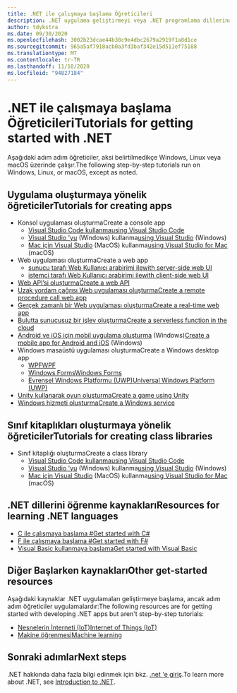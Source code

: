 ```yaml
---
title: .NET ile çalışmaya başlama Öğreticileri
description: .NET uygulama geliştirmeyi veya .NET programlama dillerinden birini öğrenmek için bir öğretici seçin.
author: tdykstra
ms.date: 09/30/2020
ms.openlocfilehash: 3002b23dcae44b38c9e4dbc2679a2919f1a8d1ce
ms.sourcegitcommit: 965a5af7918acb0a3fd3baf342e15d511ef75188
ms.translationtype: MT
ms.contentlocale: tr-TR
ms.lasthandoff: 11/18/2020
ms.locfileid: "94827184"
---
```

# <a name="tutorials-for-getting-started-with-net"></a><span data-ttu-id="e959d-103">.NET ile çalışmaya başlama Öğreticileri</span><span class="sxs-lookup"><span data-stu-id="e959d-103">Tutorials for getting started with .NET</span></span>

<span data-ttu-id="e959d-104">Aşağıdaki adım adım öğreticiler, aksi belirtilmedikçe Windows, Linux veya macOS üzerinde çalışır.</span><span class="sxs-lookup"><span data-stu-id="e959d-104">The following step-by-step tutorials run on Windows, Linux, or macOS, except as noted.</span></span>

## <a name="tutorials-for-creating-apps"></a><span data-ttu-id="e959d-105">Uygulama oluşturmaya yönelik öğreticiler</span><span class="sxs-lookup"><span data-stu-id="e959d-105">Tutorials for creating apps</span></span>

* <span data-ttu-id="e959d-106">Konsol uygulaması oluşturma</span><span class="sxs-lookup"><span data-stu-id="e959d-106">Create a console app</span></span>
  * [<span data-ttu-id="e959d-107">Visual Studio Code kullanma</span><span class="sxs-lookup"><span data-stu-id="e959d-107">using Visual Studio Code</span></span>](../core/tutorials/with-visual-studio-code.md)
  * <span data-ttu-id="e959d-108">[Visual Studio 'yu](../core/tutorials/with-visual-studio.md) (Windows) kullanma</span><span class="sxs-lookup"><span data-stu-id="e959d-108">[using Visual Studio](../core/tutorials/with-visual-studio.md) (Windows)</span></span>
  * <span data-ttu-id="e959d-109">[Mac için Visual Studio](../core/tutorials/with-visual-studio-mac.md) (MacOS) kullanma</span><span class="sxs-lookup"><span data-stu-id="e959d-109">[using Visual Studio for Mac](../core/tutorials/with-visual-studio-mac.md) (macOS)</span></span>
* <span data-ttu-id="e959d-110">Web uygulaması oluşturma</span><span class="sxs-lookup"><span data-stu-id="e959d-110">Create a web app</span></span>
  * [<span data-ttu-id="e959d-111">sunucu tarafı Web Kullanıcı arabirimi ile</span><span class="sxs-lookup"><span data-stu-id="e959d-111">with server-side web UI</span></span>](/aspnet/core/tutorials/razor-pages/razor-pages-start)
  * [<span data-ttu-id="e959d-112">istemci tarafı Web Kullanıcı arabirimi ile</span><span class="sxs-lookup"><span data-stu-id="e959d-112">with client-side web UI</span></span>](https://dotnet.microsoft.com/learn/aspnet/blazor-tutorial/intro)
* [<span data-ttu-id="e959d-113">Web API’si oluşturma</span><span class="sxs-lookup"><span data-stu-id="e959d-113">Create a web API</span></span>](/aspnet/core/tutorials/first-web-api)
* [<span data-ttu-id="e959d-114">Uzak yordam çağrısı Web uygulaması oluşturma</span><span class="sxs-lookup"><span data-stu-id="e959d-114">Create a remote procedure call web app</span></span>](/aspnet/core/tutorials/grpc/grpc-start)
* [<span data-ttu-id="e959d-115">Gerçek zamanlı bir Web uygulaması oluşturma</span><span class="sxs-lookup"><span data-stu-id="e959d-115">Create a real-time web app</span></span>](/aspnet/core/tutorials/signalr)
* [<span data-ttu-id="e959d-116">Bulutta sunucusuz bir işlev oluşturma</span><span class="sxs-lookup"><span data-stu-id="e959d-116">Create a serverless function in the cloud</span></span>](/azure/azure-functions/functions-create-first-function-vs-code?pivots=programming-language-csharp)
* <span data-ttu-id="e959d-117">[Android ve iOS için mobil uygulama oluşturma](https://dotnet.microsoft.com/learn/xamarin/hello-world-tutorial/intro) (Windows)</span><span class="sxs-lookup"><span data-stu-id="e959d-117">[Create a mobile app for Android and iOS](https://dotnet.microsoft.com/learn/xamarin/hello-world-tutorial/intro) (Windows)</span></span>
* <span data-ttu-id="e959d-118">Windows masaüstü uygulaması oluşturma</span><span class="sxs-lookup"><span data-stu-id="e959d-118">Create a Windows desktop app</span></span>
  * [<span data-ttu-id="e959d-119">WPF</span><span class="sxs-lookup"><span data-stu-id="e959d-119">WPF</span></span>](/visualstudio/get-started/csharp/tutorial-wpf)
  * [<span data-ttu-id="e959d-120">Windows Forms</span><span class="sxs-lookup"><span data-stu-id="e959d-120">Windows Forms</span></span>](/visualstudio/ide/create-csharp-winform-visual-studio)
  * [<span data-ttu-id="e959d-121">Evrensel Windows Platformu (UWP)</span><span class="sxs-lookup"><span data-stu-id="e959d-121">Universal Windows Platform (UWP)</span></span>](/visualstudio/get-started/csharp/tutorial-uwp)
* [<span data-ttu-id="e959d-122">Unity kullanarak oyun oluşturma</span><span class="sxs-lookup"><span data-stu-id="e959d-122">Create a game using Unity</span></span>](https://dotnet.microsoft.com/learn/games/unity-tutorial/intro)
* [<span data-ttu-id="e959d-123">Windows hizmeti oluşturma</span><span class="sxs-lookup"><span data-stu-id="e959d-123">Create a Windows service</span></span>](/aspnet/core/host-and-deploy/windows-service)

## <a name="tutorials-for-creating-class-libraries"></a><span data-ttu-id="e959d-124">Sınıf kitaplıkları oluşturmaya yönelik öğreticiler</span><span class="sxs-lookup"><span data-stu-id="e959d-124">Tutorials for creating class libraries</span></span>

* <span data-ttu-id="e959d-125">Sınıf kitaplığı oluşturma</span><span class="sxs-lookup"><span data-stu-id="e959d-125">Create a class library</span></span>
  * [<span data-ttu-id="e959d-126">Visual Studio Code kullanma</span><span class="sxs-lookup"><span data-stu-id="e959d-126">using Visual Studio Code</span></span>](../core/tutorials/library-with-visual-studio-code.md)
  * <span data-ttu-id="e959d-127">[Visual Studio 'yu](../core/tutorials/library-with-visual-studio.md) (Windows) kullanma</span><span class="sxs-lookup"><span data-stu-id="e959d-127">[using Visual Studio](../core/tutorials/library-with-visual-studio.md) (Windows)</span></span>
  * <span data-ttu-id="e959d-128">[Mac için Visual Studio](../core/tutorials/library-with-visual-studio-mac.md) (MacOS) kullanma</span><span class="sxs-lookup"><span data-stu-id="e959d-128">[using Visual Studio for Mac](../core/tutorials/library-with-visual-studio-mac.md) (macOS)</span></span>

## <a name="resources-for-learning-net-languages"></a><span data-ttu-id="e959d-129">.NET dillerini öğrenme kaynakları</span><span class="sxs-lookup"><span data-stu-id="e959d-129">Resources for learning .NET languages</span></span>

* [<span data-ttu-id="e959d-130">C ile çalışmaya başlama #</span><span class="sxs-lookup"><span data-stu-id="e959d-130">Get started with C#</span></span>](../csharp/getting-started/index.md)
* [<span data-ttu-id="e959d-131">F ile çalışmaya başlama #</span><span class="sxs-lookup"><span data-stu-id="e959d-131">Get started with F#</span></span>](../fsharp/get-started/index.md)
* [<span data-ttu-id="e959d-132">Visual Basic kullanmaya başlama</span><span class="sxs-lookup"><span data-stu-id="e959d-132">Get started with Visual Basic</span></span>](../visual-basic/getting-started/index.md)

## <a name="other-get-started-resources"></a><span data-ttu-id="e959d-133">Diğer Başlarken kaynakları</span><span class="sxs-lookup"><span data-stu-id="e959d-133">Other get-started resources</span></span>

<span data-ttu-id="e959d-134">Aşağıdaki kaynaklar .NET uygulamaları geliştirmeye başlama, ancak adım adım öğreticiler uygulamalardır:</span><span class="sxs-lookup"><span data-stu-id="e959d-134">The following resources are for getting started with developing .NET apps but aren't step-by-step tutorials:</span></span>

* [<span data-ttu-id="e959d-135">Nesnelerin İnterneti (IoT)</span><span class="sxs-lookup"><span data-stu-id="e959d-135">Internet of Things (IoT)</span></span>](https://dotnet.microsoft.com/apps/iot)
* [<span data-ttu-id="e959d-136">Makine öğrenmesi</span><span class="sxs-lookup"><span data-stu-id="e959d-136">Machine learning</span></span>](../machine-learning/index.yml)

## <a name="next-steps"></a><span data-ttu-id="e959d-137">Sonraki adımlar</span><span class="sxs-lookup"><span data-stu-id="e959d-137">Next steps</span></span>

<span data-ttu-id="e959d-138">.NET hakkında daha fazla bilgi edinmek için bkz. [.net 'e giriş](../core/introduction.md).</span><span class="sxs-lookup"><span data-stu-id="e959d-138">To learn more about .NET, see [Introduction to .NET](../core/introduction.md).</span></span>
